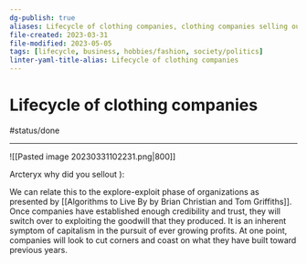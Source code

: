 ```yaml
---
dg-publish: true
aliases: Lifecycle of clothing companies, clothing companies selling out, sellout companies
file-created: 2023-03-31
file-modified: 2023-05-05
tags: [lifecycle, business, hobbies/fashion, society/politics]
linter-yaml-title-alias: Lifecycle of clothing companies
---
```


# Lifecycle of clothing companies

#status/done

---

![[Pasted image 20230331102231.png|800]]

Arcteryx why did you sellout ):

We can relate this to the explore-exploit phase of organizations as presented by [[Algorithms to Live By by Brian Christian and Tom Griffiths]]. Once companies have established enough credibility and trust, they will switch over to exploiting the goodwill that they produced. It is an inherent symptom of capitalism in the pursuit of ever growing profits. At one point, companies will look to cut corners and coast on what they have built toward previous years.
